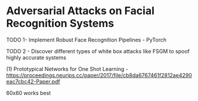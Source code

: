 # Adversarial Attacks on Facial Recognition Systems

TODO 1- Implement Robust Face Recognition Pipelines - PyTorch

TODO 2 - Discover different types of white box attacks like FSGM to spoof highly accurate systems


(1) Prototypical Networks for One Shot Learning - https://proceedings.neurips.cc/paper/2017/file/cb8da6767461f2812ae4290eac7cbc42-Paper.pdf

60x60 works best
